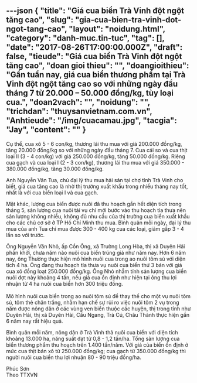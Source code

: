 ---json
{
    "title": "Giá cua biển Trà Vinh đột ngột tăng cao",
    "slug": "gia-cua-bien-tra-vinh-dot-ngot-tang-cao",
    "layout": "noidung.html",
    "category": "danh-muc.tin-tuc",
    "tag": [],
    "date": "2017-08-26T17:00:00.000Z",
    "draft": false,
    "tieude": "Giá cua biển Trà Vinh đột ngột tăng cao",
    "doan gioi thieu": "",
    "doangioithieu": "Gần tuần nay, giá cua biển thương phẩm tại Trà Vinh đột ngột tăng cao so với những ngày đầu tháng 7 từ 20.000 – 50.000 đồng/kg, tùy loại cua.",
    "doan2vach": "",
    "noidung": "",
    "trichdan": "thuysanvietnam.com.vn",
    "Anhtieude": "/img/cuacamau.jpg",
    "tacgia": "Jay",
    "__content__": ""
}
---
<p><span style="font-size:14px">Cụ thể, cua x&ocirc; 5 - 6 con/kg, thương l&aacute;i thu mua với gi&aacute; 200.000 đồng/kg, tăng 20.000 đồng/kg so với những ng&agrave;y đầu th&aacute;ng 7. Cua c&aacute;i so v&agrave; cua thịt loại II (3 - 4 con/kg) với gi&aacute; 250.000 đồng/kg, tăng 50.000 đồng/kg. Ri&ecirc;ng cua gạch v&agrave; cua loại I (2 - 3 con/kg), thương l&aacute;i thu mua với gi&aacute; 350.000 - 380.000 đồng/kg, tăng 30.000 đồng/kg.&nbsp;</span></p>

<p><span style="font-size:14px">Anh Nguyễn Văn Tua, chủ đại l&yacute; thu mua hải sản tại chợ tỉnh Tr&agrave; Vinh cho biết, gi&aacute; cua tăng cao l&agrave; nhờ thị trường xuất khẩu trong nhiều th&aacute;ng nay tốt, nhất l&agrave; với cua biển loại I v&agrave; cua gạch.&nbsp;</span></p>

<p><span style="font-size:14px">Mặt kh&aacute;c, lượng cua biển được nu&ocirc;i đ&atilde; thu hoạch gần hết diện t&iacute;ch trong th&aacute;ng 5, sản lượng cua nu&ocirc;i t&aacute;i vụ chỉ mới bước v&agrave;o thu hoạch tỉa thưa n&ecirc;n sản lượng kh&ocirc;ng nhiều, kh&ocirc;ng đủ nhu cầu của thị trường cua biển xuất khẩu cho c&aacute;c chủ cơ sở ở TP Hồ Ch&iacute; Minh thu mua.&nbsp;B&igrave;nh qu&acirc;n mỗi ng&agrave;y, đại l&yacute; thu mua của anh Tua chỉ mua được 300 - 400 kg cua c&aacute;c loại, giảm gấp 3 - 4 lần so với trước.&nbsp;</span></p>

<p><span style="font-size:14px">&Ocirc;ng Nguyễn Văn Nhỏ, ấp Cồn &Ocirc;ng, x&atilde; Trường Long H&ograve;a, thị x&atilde; Duy&ecirc;n Hải phấn khởi, chưa năm n&agrave;o nu&ocirc;i cua biển tr&uacute;ng gi&aacute; như năm nay. Hơn 6 năm nay, &ocirc;ng Thường thực hiện m&ocirc; h&igrave;nh nu&ocirc;i cua trong ao nu&ocirc;i t&ocirc;m s&uacute; với diện t&iacute;ch 4 ha. &Ocirc;ng đang thu hoạch tỉa thưa vụ nu&ocirc;i cua biển thứ 3 b&aacute;n với gi&aacute; cua x&ocirc; đồng loạt 250.000 đồng/kg. &Ocirc;ng Nhỏ nhẫm t&iacute;nh sản lượng cua biển nu&ocirc;i đợt n&agrave;y khoảng 4 tấn, nếu gi&aacute; cua ổn định như hiện tại &ocirc;ng thu lợi nhuận từ 4 ha nu&ocirc;i cua biển hơn 300 triệu đồng.&nbsp;<br />
<br />
M&ocirc; h&igrave;nh nu&ocirc;i cua biển trong ao nu&ocirc;i t&ocirc;m s&uacute; để thay thế cho một vụ nu&ocirc;i t&ocirc;m s&uacute;, t&ocirc;m thẻ ch&acirc;n trắng, nhằm hạn chế sự rủi ro việc nu&ocirc;i t&ocirc;m 2 vụ trong năm được n&ocirc;ng d&acirc;n ở c&aacute;c v&ugrave;ng ven biển thuộc c&aacute;c huyện, thị trong tỉnh như Duy&ecirc;n Hải, thị x&atilde; Duy&ecirc;n Hải, Cầu Ngang, Tr&agrave; C&uacute;, Ch&acirc;u Th&agrave;nh thực hiện gần 6 năm nay rất hiệu quả.&nbsp;</span></p>

<p><span style="font-size:14px">B&igrave;nh qu&acirc;n mỗi năm, n&ocirc;ng d&acirc;n ở Tr&agrave; Vinh thả nu&ocirc;i cua biển với diện t&iacute;ch khoảng 13.000 ha, năng suất đạt từ 0,8 - 1,2 tấn/ha. Tổng sản lượng cua biển thương phẩm thu hoạch tr&ecirc;n 1.400 tấn/năm.&nbsp;Với gi&aacute; của biển ổn định ở mức cua thịt b&aacute;n x&ocirc; từ 250.000 đồng/kg; cua gạch từ 350.000 đồng/kg th&igrave; người nu&ocirc;i cua biển thu lợi nhuận 80 - 90 triệu đồng/ha.</span></p>

<p><span style="font-size:14px">Ph&uacute;c Sơn&nbsp;<br />
Theo&nbsp;TTXVN</span></p>
